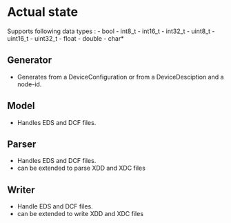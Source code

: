 # Actual state

Supports following data types :
	- bool
	- int8_t
	- int16_t
	- int32_t
	- uint8_t
	- uint16_t
	- uint32_t
	- float
	- double
	- char*

## Generator
- Generates from a DeviceConfiguration or from a DeviceDesciption and a node-id.

## Model
- Handles EDS and DCF files.

## Parser
- Handles EDS and DCF files.
- can be extended to parse XDD and XDC files

## Writer
- Handle EDS and DCF files.
- can be extended to write XDD and XDC files

